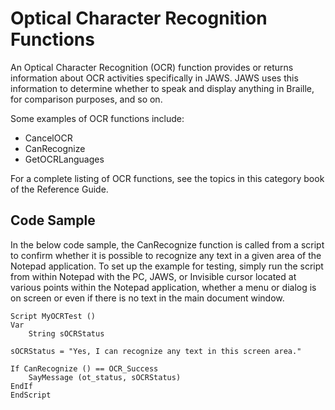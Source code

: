 # Optical Character Recognition Functions

An Optical Character Recognition (OCR) function provides or returns
information about OCR activities specifically in JAWS. JAWS uses this
information to determine whether to speak and display anything in
Braille, for comparison purposes, and so on.

Some examples of OCR functions include:

- CancelOCR
- CanRecognize
- GetOCRLanguages

For a complete listing of OCR functions, see the topics in this category
book of the Reference Guide.

## Code Sample

In the below code sample, the CanRecognize function is called from a
script to confirm whether it is possible to recognize any text in a
given area of the Notepad application. To set up the example for
testing, simply run the script from within Notepad with the PC, JAWS, or
Invisible cursor located at various points within the Notepad
application, whether a menu or dialog is on screen or even if there is
no text in the main document window.

    Script MyOCRTest ()
    Var
        String sOCRStatus

    sOCRStatus = "Yes, I can recognize any text in this screen area."

    If CanRecognize () == OCR_Success
        SayMessage (ot_status, sOCRStatus)
    EndIf
    EndScript
